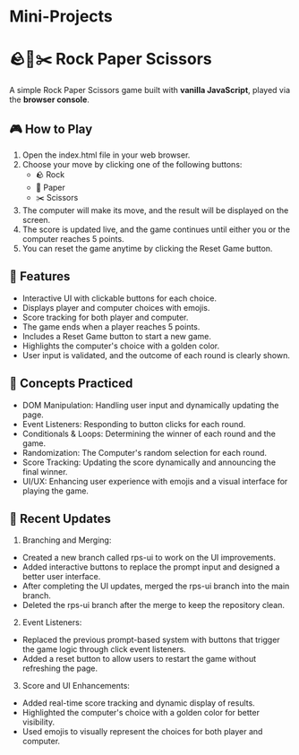 # Mini-Projects
# 🪨📄✂️ Rock Paper Scissors

A simple Rock Paper Scissors game built with **vanilla JavaScript**, played via the **browser console**.


## 🎮 How to Play
1. Open the index.html file in your web browser.
2. Choose your move by clicking one of the following buttons:
   - 🪨 Rock
   - 📄 Paper
   - ✂️ Scissors
3. The computer will make its move, and the result will be displayed on the screen.
4. The score is updated live, and the game continues until either you or the computer reaches 5 points.
5. You can reset the game anytime by clicking the Reset Game button.

## 🧠 Features

- Interactive UI with clickable buttons for each choice.
- Displays player and computer choices with emojis.
- Score tracking for both player and computer.
- The game ends when a player reaches 5 points.
- Includes a Reset Game button to start a new game.
- Highlights the computer's choice with a golden color.
- User input is validated, and the outcome of each round is clearly shown.

## 🚀 Concepts Practiced

- DOM Manipulation: Handling user input and dynamically updating the page.
- Event Listeners: Responding to button clicks for each round.
- Conditionals & Loops: Determining the winner of each round and the game.
- Randomization: The Computer's random selection for each round.
- Score Tracking: Updating the score dynamically and announcing the final winner.
- UI/UX: Enhancing user experience with emojis and a visual interface for playing the game.

## 🔨 Recent Updates
1. Branching and Merging:
- Created a new branch called rps-ui to work on the UI improvements.
- Added interactive buttons to replace the prompt input and designed a better user interface.
- After completing the UI updates, merged the rps-ui branch into the main branch.
- Deleted the rps-ui branch after the merge to keep the repository clean.
2. Event Listeners:
- Replaced the previous prompt-based system with buttons that trigger the game logic through click event listeners.
- Added a reset button to allow users to restart the game without refreshing the page.
3. Score and UI Enhancements:
- Added real-time score tracking and dynamic display of results.
- Highlighted the computer's choice with a golden color for better visibility.
- Used emojis to visually represent the choices for both player and computer.

  
